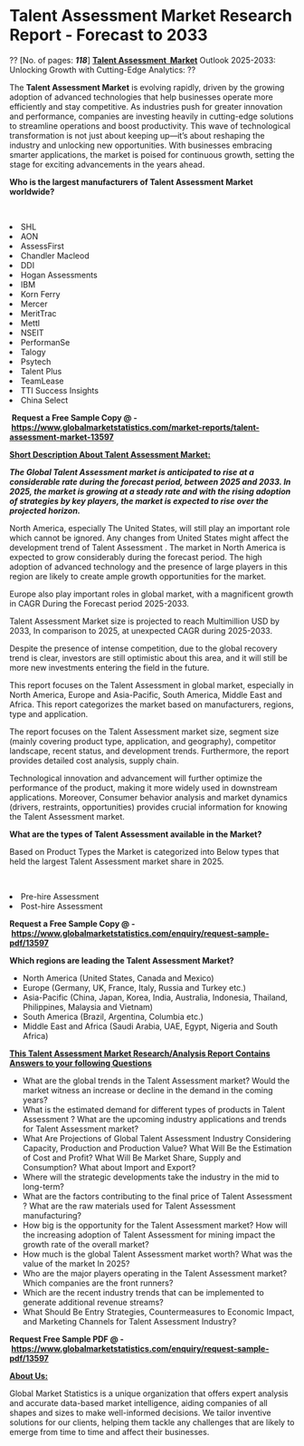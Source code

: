 <H1>Talent Assessment Market Research Report - Forecast to 2033</H1><p>?? [No. of pages:&nbsp;<strong><em>118</em></strong>]&nbsp;<strong><a href="https://www.globalmarketstatistics.com/market-reports/talent-assessment-market-13597">Talent Assessment &nbsp;Market</a></strong>&nbsp;Outlook 2025-2033: Unlocking Growth with Cutting-Edge Analytics: ??</p><p>The <strong>Talent Assessment Market</strong> is evolving rapidly, driven by the growing adoption of advanced technologies that help businesses operate more efficiently and stay competitive. As industries push for greater innovation and performance, companies are investing heavily in cutting-edge solutions to streamline operations and boost productivity. This wave of technological transformation is not just about keeping up&mdash;it&rsquo;s about reshaping the industry and unlocking new opportunities. With businesses embracing smarter applications, the market is poised for continuous growth, setting the stage for exciting advancements in the years ahead.</p><p><strong>Who is the largest manufacturers of Talent Assessment Market worldwide?</strong></p><p>&nbsp;<li>SHL<li> AON<li> AssessFirst<li> Chandler Macleod<li> DDI<li> Hogan Assessments<li> IBM<li> Korn Ferry<li> Mercer<li> MeritTrac<li> Mettl<li> NSEIT<li> PerformanSe<li> Talogy<li> Psytech<li> Talent Plus<li> TeamLease<li> TTI Success Insights<li> China Select</p><p>&nbsp;<strong>Request a Free Sample Copy @ -&nbsp;<a href="https://www.globalmarketstatistics.com/market-reports/talent-assessment-market-13597">https://www.globalmarketstatistics.com/market-reports/talent-assessment-market-13597</a></strong></p><p><strong><u>Short Description About Talent Assessment Market:</u></strong></p><p><strong><em>The Global Talent Assessment market is anticipated to rise at a considerable rate during the forecast period, between 2025 and 2033. In 2025, the market is growing at a steady rate and with the rising adoption of strategies by key players, the market is expected to rise over the projected horizon.</em></strong></p><p>North America, especially The United States, will still play an important role which cannot be ignored. Any changes from United States might affect the development trend of Talent Assessment . The market in North America is expected to grow considerably during the forecast period. The high adoption of advanced technology and the presence of large players in this region are likely to create ample growth opportunities for the market.</p><p>Europe also play important roles in global market, with a magnificent growth in CAGR During the Forecast period 2025-2033.</p><p>Talent Assessment Market size is projected to reach Multimillion USD by 2033, In comparison to 2025, at unexpected CAGR during 2025-2033.</p><p>Despite the presence of intense competition, due to the global recovery trend is clear, investors are still optimistic about this area, and it will still be more new investments entering the field in the future.</p><p>This report focuses on the Talent Assessment in global market, especially in North America, Europe and Asia-Pacific, South America, Middle East and Africa. This report categorizes the market based on manufacturers, regions, type and application.</p><p>The report focuses on the Talent Assessment market size, segment size (mainly covering product type, application, and geography), competitor landscape, recent status, and development trends. Furthermore, the report provides detailed cost analysis, supply chain.</p><p>Technological innovation and advancement will further optimize the performance of the product, making it more widely used in downstream applications. Moreover, Consumer behavior analysis and market dynamics (drivers, restraints, opportunities) provides crucial information for knowing the Talent Assessment market.</p><p><strong>What are the types of Talent Assessment available in the Market?</strong></p><p>Based on Product Types the Market is categorized into Below types that held the largest Talent Assessment market share in 2025.</p><p>&nbsp;<li>Pre-hire Assessment<li> Post-hire Assessment&nbsp;</p><p><strong>Request a Free Sample Copy @ -&nbsp;<a href="https://www.globalmarketstatistics.com/enquiry/request-sample-pdf/13597">https://www.globalmarketstatistics.com/enquiry/request-sample-pdf/13597</a></strong></p><p><strong>Which regions are leading the Talent Assessment Market?</strong></p><ul><li>North America (United States, Canada and Mexico)</li><li>Europe (Germany, UK, France, Italy, Russia and Turkey etc.)</li><li>Asia-Pacific (China, Japan, Korea, India, Australia, Indonesia, Thailand, Philippines, Malaysia and Vietnam)</li><li>South America (Brazil, Argentina, Columbia etc.)</li><li>Middle East and Africa (Saudi Arabia, UAE, Egypt, Nigeria and South Africa)</li></ul><p><strong><u>This Talent Assessment Market Research/Analysis Report Contains Answers to your following Questions</u></strong></p><ul><li>What are the global trends in the Talent Assessment market? Would the market witness an increase or decline in the demand in the coming years?</li><li>What is the estimated demand for different types of products in Talent Assessment ? What are the upcoming industry applications and trends for Talent Assessment market?</li><li>What Are Projections of Global Talent Assessment Industry Considering Capacity, Production and Production Value? What Will Be the Estimation of Cost and Profit? What Will Be Market Share, Supply and Consumption? What about Import and Export?</li><li>Where will the strategic developments take the industry in the mid to long-term?</li><li>What are the factors contributing to the final price of Talent Assessment ? What are the raw materials used for Talent Assessment manufacturing?</li><li>How big is the opportunity for the Talent Assessment market? How will the increasing adoption of Talent Assessment for mining impact the growth rate of the overall market?</li><li>How much is the global Talent Assessment market worth? What was the value of the market In 2025?</li><li>Who are the major players operating in the Talent Assessment market? Which companies are the front runners?</li><li>Which are the recent industry trends that can be implemented to generate additional revenue streams?</li><li>What Should Be Entry Strategies, Countermeasures to Economic Impact, and Marketing Channels for Talent Assessment Industry?</li></ul><p><strong>Request Free Sample PDF @ -&nbsp;<a href="https://www.globalmarketstatistics.com/enquiry/request-sample-pdf/13597">https://www.globalmarketstatistics.com/enquiry/request-sample-pdf/13597</a></strong></p><p><strong><u>About Us:</u></strong></p><p>Global Market Statistics&nbsp;is a unique organization that offers expert analysis and accurate data-based market intelligence, aiding companies of all shapes and sizes to make well-informed decisions. We tailor inventive solutions for our clients, helping them tackle any challenges that are likely to emerge from time to time and affect their businesses.</p>
